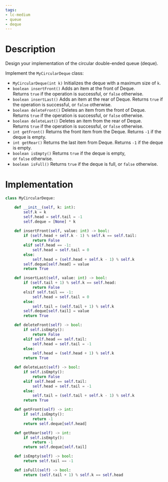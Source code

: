 ```yaml
---
tags:
- lc-medium
- queue
- deque
---
```

# Description

Design your implementation of the circular double-ended queue (deque).

Implement the `MyCircularDeque` class:

-   `MyCircularDeque(int k)` Initializes the deque with a maximum size of `k`.
-   `boolean insertFront()` Adds an item at the front of Deque. Returns `true` if the operation is successful, or `false` otherwise.
-   `boolean insertLast()` Adds an item at the rear of Deque. Returns `true` if the operation is successful, or `false` otherwise.
-   `boolean deleteFront()` Deletes an item from the front of Deque. Returns `true` if the operation is successful, or `false` otherwise.
-   `boolean deleteLast()` Deletes an item from the rear of Deque. Returns `true` if the operation is successful, or `false` otherwise.
-   `int getFront()` Returns the front item from the Deque. Returns `-1` if the deque is empty.
-   `int getRear()` Returns the last item from Deque. Returns `-1` if the deque is empty.
-   `boolean isEmpty()` Returns `true` if the deque is empty, or `false` otherwise.
-   `boolean isFull()` Returns `true` if the deque is full, or `false` otherwise.
# Implementation

```python
class MyCircularDeque:

    def __init__(self, k: int):
        self.k = k
        self.head = self.tail = -1
        self.deque = [None] * k
 
    def insertFront(self, value: int) -> bool:
        if (self.head + self.k - 1) % self.k == self.tail:
            return False
        elif self.head == -1:
            self.head = self.tail = 0
        else:
            self.head = (self.head + self.k - 1) % self.k
        self.deque[self.head] = value
        return True

    def insertLast(self, value: int) -> bool:
        if (self.tail + 1) % self.k == self.head:
            return False
        elsif self.tail == -1:
            self.head = self.tail = 0
        else:
            self.tail = (self.tail + 1) % self.k
        self.deque[self.tail] = value
        return True

    def deleteFront(self) -> bool:
        if self.isEmpty():
            return False
        elif self.head == self.tail:
            self.head = self.tail = -1
        else:
            self.head = (self.head + 1) % self.k
        return True

    def deleteLast(self) -> bool:
        if self.isEmpty():
            return False
        elif self.head == self.tail:
            self.head = self.tail = -1
        else:
            self.tail = (self.tail + self.k - 1) % self.k
        return True

    def getFront(self) -> int:
        if self.isEmpty():
            return -1
        return self.deque[self.head]

    def getRear(self) -> int:
        if self.isEmpty():
            return -1
        return self.deque[self.tail]

    def isEmpty(self) -> bool:
        return self.tail == -1

    def isFull(self) -> bool:
        return (self.tail + 1) % self.k == self.head

```